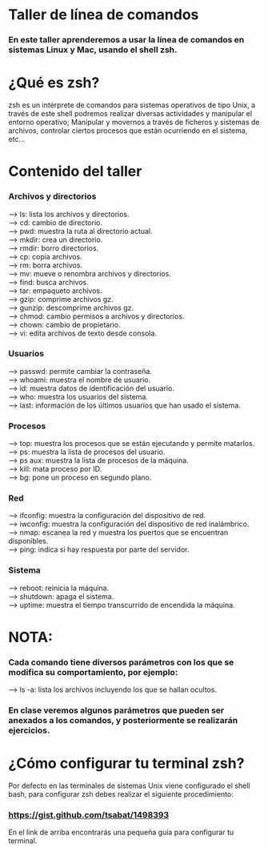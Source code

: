 # Taller de línea de comandos
### En este taller aprenderemos a usar la línea de comandos en sistemas Linux y Mac, usando el shell zsh.

# ¿Qué es zsh?
zsh es un intérprete de comandos para sistemas operativos de tipo Unix, a través de este shell podremos realizar diversas actividades y manipular el entorno operativo; Manipular y movernos a través de ficheros y sistemas de archivos, controlar ciertos procesos que están ocurriendo en el sistema, etc...

# Contenido del taller
### Archivos y directorios
--> ls: lista los archivos y directorios.  
--> cd: cambio de directorio.  
--> pwd: muestra la ruta al directorio actual.  
--> mkdir: crea un directorio.  
--> rmdir: borro directorios.  
--> cp: copia archivos.  
--> rm: borra archivos.  
--> mv: mueve o renombra archivos y directorios.  
--> find: busca archivos.  
--> tar: empaqueto archivos.  
--> gzip: comprime archivos gz.  
--> gunzip: descomprime archivos gz.  
--> chmod: cambio permisos a archivos y directorios.  
--> chown: cambio de propietario.  
--> vi: edita archivos de texto desde consola.  

### Usuarios  
--> passwd: permite cambiar la contraseña.  
--> whoami: muestra el nombre de usuario.  
--> id: muestra datos de identificación del usuario.  
--> who: muestra los usuarios del sistema.  
--> last: información de los últimos usuarios que han usado el sistema.  

### Procesos
--> top: muestra los procesos que se están ejecutando y permite matarlos.  
--> ps: muestra la lista de procesos del usuario.  
--> ps aux: muestra la lista de procesos de la máquina.  
--> kill: mata proceso por ID.  
--> bg: pone un proceso en segundo plano.  

### Red  
--> ifconfig: muestra la configuración del dispositivo de red.  
--> iwconfig: muestra la configuración del dispositivo de red inalámbrico.  
--> nmap: escanea la red y muestra los puertos que se encuentran disponibles.  
--> ping: indica si hay respuesta por parte del servidor.  

### Sistema  
--> reboot: reinicia la máquina.  
--> shutdown: apaga el sistema.  
--> uptime: muestra el tiempo transcurrido de encendida la máquina.  
  
  
# NOTA:  
### Cada comando tiene diversos parámetros con los que se modifica su comportamiento, por ejemplo:  
--> ls -a: lista los archivos incluyendo los que se hallan ocultos.  
### En clase veremos algunos parámetros que pueden ser anexados a los comandos, y posteriormente se realizarán ejercicios.  
  
  
# ¿Cómo configurar tu terminal zsh?  
Por defecto en las terminales de sistemas Unix viene configurado el shell bash, para configurar zsh debes realizar el siguiente procedimiento:  
### https://gist.github.com/tsabat/1498393  
  
En el link de arriba encontrarás una pequeña guía para configurar tu terminal.